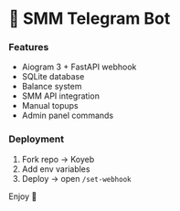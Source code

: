 # 🚀 SMM Telegram Bot

### Features
- Aiogram 3 + FastAPI webhook
- SQLite database
- Balance system
- SMM API integration
- Manual topups
- Admin panel commands

### Deployment
1. Fork repo → Koyeb
2. Add env variables
3. Deploy → open `/set-webhook`

Enjoy 🎉
